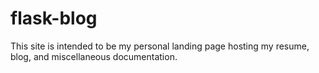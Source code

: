 # flask-blog

This site is intended to be my personal landing page hosting my resume, blog,
and miscellaneous documentation.

